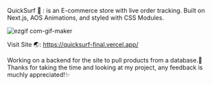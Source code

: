 QuickSurf 🌊 : is an E-commerce store with live order tracking. Built on Next.js, AOS Animations, and styled with CSS Modules.

![ezgif com-gif-maker](https://user-images.githubusercontent.com/68613251/167043328-9530e197-a946-4ff2-8731-4a89e5b786f9.gif)

Visit Site 🌏: https://quicksurf-final.vercel.app/ 

Working on a backend for the site to pull products from a database.💾</br>
Thanks for taking the time and looking at my project, any feedback is muchly appreciated!✨



